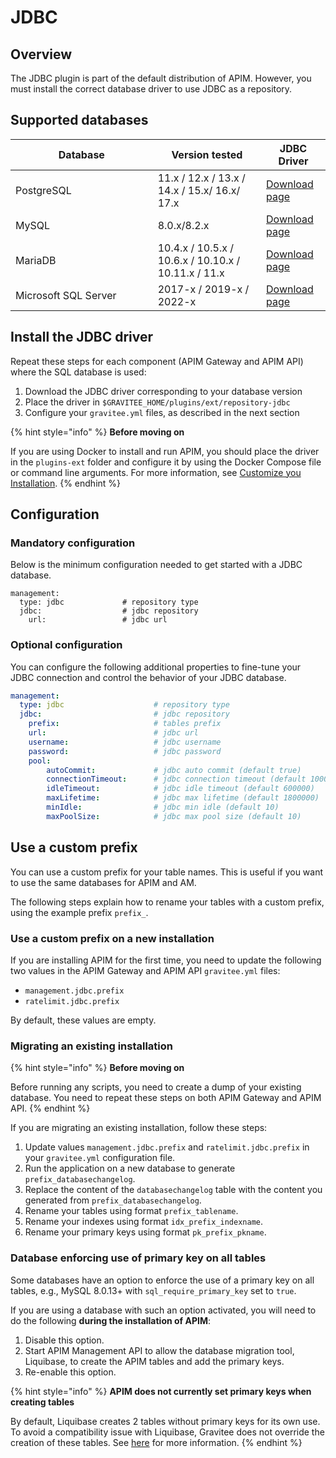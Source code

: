 # JDBC

## Overview

The JDBC plugin is part of the default distribution of APIM. However, you must install the correct database driver to use JDBC as a repository.

## Supported databases

<table><thead><tr><th width="211.66666666666666">Database</th><th>Version tested</th><th>JDBC Driver</th></tr></thead><tbody><tr><td>PostgreSQL</td><td>11.x / 12.x / 13.x / 14.x / 15.x/ 16.x/ 17.x</td><td><a href="https://jdbc.postgresql.org/download/">Download page</a></td></tr><tr><td>MySQL</td><td>8.0.x/8.2.x</td><td><a href="https://dev.mysql.com/downloads/connector/j/">Download page</a></td></tr><tr><td>MariaDB</td><td>10.4.x / 10.5.x / 10.6.x / 10.10.x / 10.11.x / 11.x</td><td><a href="https://downloads.mariadb.org/connector-java/">Download page</a></td></tr><tr><td>Microsoft SQL Server</td><td>2017-x / 2019-x / 2022-x</td><td><a href="https://docs.microsoft.com/en-us/sql/connect/jdbc/download-microsoft-jdbc-driver-for-sql-server?view=sql-server-2017">Download page</a></td></tr></tbody></table>

## Install the JDBC driver

Repeat these steps for each component (APIM Gateway and APIM API) where the SQL database is used:

1. Download the JDBC driver corresponding to your database version
2. Place the driver in `$GRAVITEE_HOME/plugins/ext/repository-jdbc`
3. Configure your `gravitee.yml` files, as described in the next section

{% hint style="info" %}
**Before moving on**

If you are using Docker to install and run APIM, you should place the driver in the `plugins-ext` folder and configure it by using the Docker Compose file or command line arguments. For more information, see [Customize you Installation](../../install-and-upgrade/docker/customize-your-installation.md).
{% endhint %}

## Configuration

### Mandatory configuration

Below is the minimum configuration needed to get started with a JDBC database.

```
management:
  type: jdbc             # repository type
  jdbc:                  # jdbc repository
    url:                 # jdbc url
```

### Optional configuration

You can configure the following additional properties to fine-tune your JDBC connection and control the behavior of your JDBC database.

```yaml
management:
  type: jdbc                    # repository type
  jdbc:                         # jdbc repository
    prefix:                     # tables prefix
    url:                        # jdbc url
    username:                   # jdbc username
    password:                   # jdbc password
    pool:
        autoCommit:             # jdbc auto commit (default true)
        connectionTimeout:      # jdbc connection timeout (default 10000)
        idleTimeout:            # jdbc idle timeout (default 600000)
        maxLifetime:            # jdbc max lifetime (default 1800000)
        minIdle:                # jdbc min idle (default 10)
        maxPoolSize:            # jdbc max pool size (default 10)
```

## Use a custom prefix

You can use a custom prefix for your table names. This is useful if you want to use the same databases for APIM and AM.

The following steps explain how to rename your tables with a custom prefix, using the example prefix `prefix_`.

### Use a custom prefix on a new installation

If you are installing APIM for the first time, you need to update the following two values in the APIM Gateway and APIM API `gravitee.yml` files:

* `management.jdbc.prefix`
* `ratelimit.jdbc.prefix`

By default, these values are empty.

### Migrating an existing installation

{% hint style="info" %}
**Before moving on**

Before running any scripts, you need to create a dump of your existing database. You need to repeat these steps on both APIM Gateway and APIM API.
{% endhint %}

If you are migrating an existing installation, follow these steps:

1. Update values `management.jdbc.prefix` and `ratelimit.jdbc.prefix` in your `gravitee.yml` configuration file.
2. Run the application on a new database to generate `prefix_databasechangelog`.
3. Replace the content of the `databasechangelog` table with the content you generated from `prefix_databasechangelog`.
4. Rename your tables using format `prefix_tablename`.
5. Rename your indexes using format `idx_prefix_indexname`.
6. Rename your primary keys using format `pk_prefix_pkname`.

### Database enforcing use of primary key on all tables

Some databases have an option to enforce the use of a primary key on all tables, e.g., MySQL 8.0.13+ with `sql_require_primary_key` set to `true`.

If you are using a database with such an option activated, you will need to do the following **during the installation of APIM**:

1. Disable this option.
2. Start APIM Management API to allow the database migration tool, Liquibase, to create the APIM tables and add the primary keys.
3. Re-enable this option.

{% hint style="info" %}
**APIM does not currently set primary keys when creating tables**

By default, Liquibase creates 2 tables without primary keys for its own use. To avoid a compatibility issue with Liquibase, Gravitee does not override the creation of these tables. See [here](https://forum.liquibase.org/t/why-does-databasechangelog-not-have-a-primary-key/3270) for more information.
{% endhint %}
